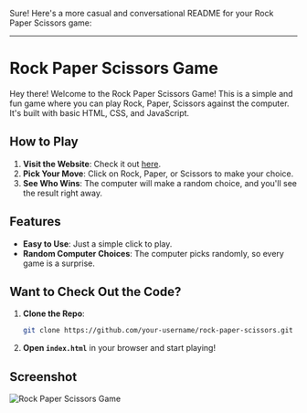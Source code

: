 Sure! Here's a more casual and conversational README for your Rock Paper Scissors game:

---

# Rock Paper Scissors Game

Hey there! Welcome to the Rock Paper Scissors Game! This is a simple and fun game where you can play Rock, Paper, Scissors against the computer. It's built with basic HTML, CSS, and JavaScript.

## How to Play

1. **Visit the Website**: Check it out [here](https://6671733c076d5c0042d94a8e--joyful-florentine-040209.netlify.app/).
2. **Pick Your Move**: Click on Rock, Paper, or Scissors to make your choice.
3. **See Who Wins**: The computer will make a random choice, and you'll see the result right away.

## Features

- **Easy to Use**: Just a simple click to play.
- **Random Computer Choices**: The computer picks randomly, so every game is a surprise.

## Want to Check Out the Code?

1. **Clone the Repo**:
   ```sh
   git clone https://github.com/your-username/rock-paper-scissors.git
   ```
2. **Open `index.html`** in your browser and start playing!

## Screenshot

![Rock Paper Scissors Game](./images/screenshot.png)
